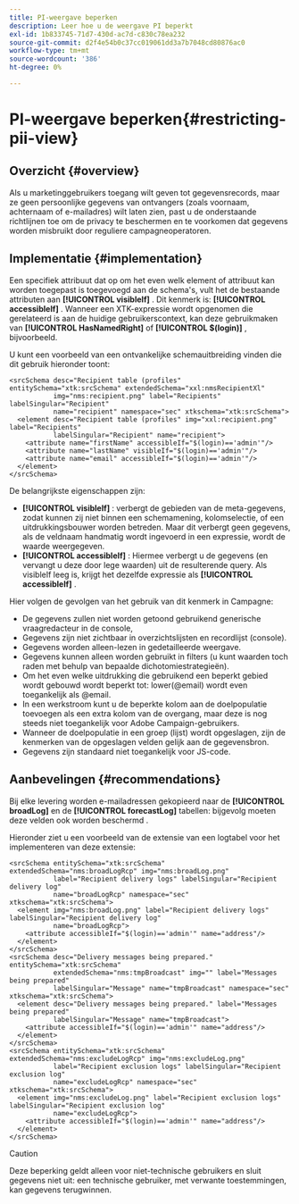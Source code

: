 ```yaml
---
title: PI-weergave beperken
description: Leer hoe u de weergave PI beperkt
exl-id: 1b833745-71d7-430d-ac7d-c830c78ea232
source-git-commit: d2f4e54b0c37cc019061dd3a7b7048cd80876ac0
workflow-type: tm+mt
source-wordcount: '386'
ht-degree: 0%

---
```


# PI-weergave beperken{#restricting-pii-view}

## Overzicht {#overview}

Als u marketinggebruikers toegang wilt geven tot gegevensrecords, maar ze geen persoonlijke gegevens van ontvangers (zoals voornaam, achternaam of e-mailadres) wilt laten zien, past u de onderstaande richtlijnen toe om de privacy te beschermen en te voorkomen dat gegevens worden misbruikt door reguliere campagneoperatoren.

## Implementatie {#implementation}

Een specifiek attribuut dat op om het even welk element of attribuut kan worden toegepast is toegevoegd aan de schema&#39;s, vult het de bestaande attributen aan **[!UICONTROL visibleIf]** . Dit kenmerk is: **[!UICONTROL accessibleIf]** . Wanneer een XTK-expressie wordt opgenomen die gerelateerd is aan de huidige gebruikerscontext, kan deze gebruikmaken van **[!UICONTROL HasNamedRight]** of **[!UICONTROL $(login)]** , bijvoorbeeld.

U kunt een voorbeeld van een ontvankelijke schemauitbreiding vinden die dit gebruik hieronder toont:

```
<srcSchema desc="Recipient table (profiles" entitySchema="xtk:srcSchema" extendedSchema="xxl:nmsRecipientXl"
           img="nms:recipient.png" label="Recipients" labelSingular="Recipient"
           name="recipient" namespace="sec" xtkschema="xtk:srcSchema">
  <element desc="Recipient table (profiles" img="xxl:recipient.png" label="Recipients"
           labelSingular="Recipient" name="recipient">
    <attribute name="firstName" accessibleIf="$(login)=='admin'"/>
    <attribute name="lastName" visibleIf="$(login)=='admin'"/>
    <attribute name="email" accessibleIf="$(login)=='admin'"/>
  </element>
</srcSchema>
```

De belangrijkste eigenschappen zijn:

* **[!UICONTROL visibleIf]** : verbergt de gebieden van de meta-gegevens, zodat kunnen zij niet binnen een schemamening, kolomselectie, of een uitdrukkingsbouwer worden betreden. Maar dit verbergt geen gegevens, als de veldnaam handmatig wordt ingevoerd in een expressie, wordt de waarde weergegeven.
* **[!UICONTROL accessibleIf]** : Hiermee verbergt u de gegevens (en vervangt u deze door lege waarden) uit de resulterende query. Als visibleIf leeg is, krijgt het dezelfde expressie als **[!UICONTROL accessibleIf]** .

Hier volgen de gevolgen van het gebruik van dit kenmerk in Campagne:

* De gegevens zullen niet worden getoond gebruikend generische vraagredacteur in de console,
* Gegevens zijn niet zichtbaar in overzichtslijsten en recordlijst (console).
* Gegevens worden alleen-lezen in gedetailleerde weergave.
* Gegevens kunnen alleen worden gebruikt in filters (u kunt waarden toch raden met behulp van bepaalde dichotomiestrategieën).
* Om het even welke uitdrukking die gebruikend een beperkt gebied wordt gebouwd wordt beperkt tot: lower(@email) wordt even toegankelijk als @email.
* In een werkstroom kunt u de beperkte kolom aan de doelpopulatie toevoegen als een extra kolom van de overgang, maar deze is nog steeds niet toegankelijk voor Adobe Campaign-gebruikers.
* Wanneer de doelpopulatie in een groep (lijst) wordt opgeslagen, zijn de kenmerken van de opgeslagen velden gelijk aan de gegevensbron.
* Gegevens zijn standaard niet toegankelijk voor JS-code.

## Aanbevelingen {#recommendations}

Bij elke levering worden e-mailadressen gekopieerd naar de **[!UICONTROL broadLog]** en de **[!UICONTROL forecastLog]** tabellen: bijgevolg moeten deze velden ook worden beschermd .

Hieronder ziet u een voorbeeld van de extensie van een logtabel voor het implementeren van deze extensie:

```
<srcSchema entitySchema="xtk:srcSchema" extendedSchema="nms:broadLogRcp" img="nms:broadLog.png"
           label="Recipient delivery logs" labelSingular="Recipient delivery log"
           name="broadLogRcp" namespace="sec" xtkschema="xtk:srcSchema">
  <element img="nms:broadLog.png" label="Recipient delivery logs" labelSingular="Recipient delivery log"
           name="broadLogRcp">
    <attribute accessibleIf="$(login)=='admin'" name="address"/>
  </element>
</srcSchema>
<srcSchema desc="Delivery messages being prepared." entitySchema="xtk:srcSchema"
           extendedSchema="nms:tmpBroadcast" img="" label="Messages being prepared"
           labelSingular="Message" name="tmpBroadcast" namespace="sec" xtkschema="xtk:srcSchema">
  <element desc="Delivery messages being prepared." label="Messages being prepared"
           labelSingular="Message" name="tmpBroadcast">
    <attribute accessibleIf="$(login)=='admin'" name="address"/>
  </element>
</srcSchema>
<srcSchema entitySchema="xtk:srcSchema" extendedSchema="nms:excludeLogRcp" img="nms:excludeLog.png"
           label="Recipient exclusion logs" labelSingular="Recipient exclusion log"
           name="excludeLogRcp" namespace="sec" xtkschema="xtk:srcSchema">
  <element img="nms:excludeLog.png" label="Recipient exclusion logs" labelSingular="Recipient exclusion log"
           name="excludeLogRcp">
    <attribute accessibleIf="$(login)=='admin'" name="address"/>
  </element>
</srcSchema>
```

>[!CAUTION]
>
>Deze beperking geldt alleen voor niet-technische gebruikers en sluit gegevens niet uit: een technische gebruiker, met verwante toestemmingen, kan gegevens terugwinnen.
